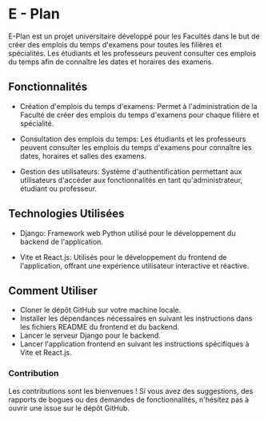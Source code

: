 # E - Plan
E-Plan est un projet universitaire développé pour les Facultés dans le but de créer des emplois du temps d'examens pour toutes les filières et spécialités. Les étudiants et les professeurs peuvent consulter ces emplois du temps afin de connaître les dates et horaires des examens.

## Fonctionnalités
- Création d'emplois du temps d'examens: Permet à l'administration de la Faculté de créer des emplois du temps d'examens pour chaque filière et spécialité.

- Consultation des emplois du temps: Les étudiants et les professeurs peuvent consulter les emplois du temps d'examens pour connaître les dates, horaires et salles des examens.

- Gestion des utilisateurs: Système d'authentification permettant aux utilisateurs d'accéder aux fonctionnalités en tant qu'administrateur, étudiant ou professeur.

## Technologies Utilisées
- Django: Framework web Python utilisé pour le développement du backend de l'application.

- Vite et React.js: Utilisés pour le développement du frontend de l'application, offrant une expérience utilisateur interactive et réactive.

## Comment Utiliser
- Cloner le dépôt GitHub sur votre machine locale.
- Installer les dépendances nécessaires en suivant les instructions dans les fichiers README du frontend et du backend.
- Lancer le serveur Django pour le backend.
- Lancer l'application frontend en suivant les instructions spécifiques à Vite et React.js.

### Contribution
Les contributions sont les bienvenues ! Si vous avez des suggestions, des rapports de bogues ou des demandes de fonctionnalités, n'hésitez pas à ouvrir une issue sur le dépôt GitHub.
